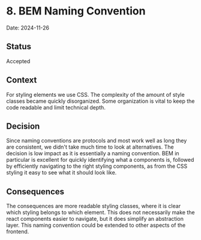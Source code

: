 # 8. BEM Naming Convention

Date: 2024-11-26

## Status

Accepted

## Context

For styling elements we use CSS. The complexity of the amount of style classes became quickly disorganized. Some
organization is vital to keep the code readable and limit technical depth.

## Decision

Since naming conventions are protocols and most work well as long they are consistent, we didn't take much time to look
at alternatives. The decision is low impact as it is essentially a naming convention. BEM in particular is excellent for
quickly identifying what a components is, followed by efficiently navigating to the right styling components, as from
the CSS styling it easy to see what it should look like.

## Consequences

The consequences are more readable styling classes, where it is clear which styling belongs to which element. This does
not necessarily make the react components easier to navigate, but it does simplify an abstraction layer. This naming
convention could be extended to other aspects of the frontend.
